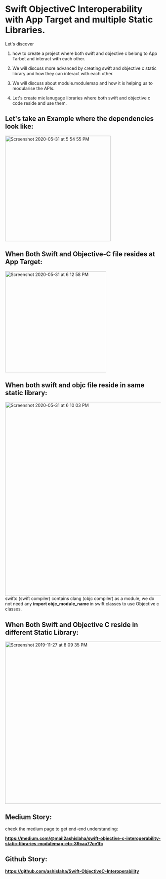 # Swift ObjectiveC Interoperability with App Target and multiple Static Libraries.

Let's discover 
1. how to create a project where both swift and objective c belong to App Tarbet and interact with each other. 

2. We will discuss more advanced by creating swift and objective c static library and how they can interact with each other.

3. We will discuss about module.modulemap and how it is helping us to modularise the APIs.

4. Let's create mix lanugage libraries where both swift and objective c code reside and use them.

## Let's take an Example where the dependencies look like:
<img width="341" alt="Screenshot 2020-05-31 at 5 54 55 PM" src="https://user-images.githubusercontent.com/10649284/83352303-199f0680-a368-11ea-98ae-8997d72fef42.png">

## When Both Swift and Objective-C file resides at App Target:

<img width="327" alt="Screenshot 2020-05-31 at 6 12 58 PM" src="https://user-images.githubusercontent.com/10649284/83352615-684da000-a36a-11ea-9f57-f2f6f0166a04.png">

## When both swift and objc file reside in same static library:


<img width="627" alt="Screenshot 2020-05-31 at 6 10 03 PM" src="https://user-images.githubusercontent.com/10649284/83352574-0d1bad80-a36a-11ea-822e-8e4ca0d50dcd.png">
swiftc (swift compiler) contains clang (objc compiler) as a module, we do not need any <b> import objc_module_name </b> in swift classes to use Objective c classes.

## When Both Swift and Objective C reside in different Static Library:

<img width="525" alt="Screenshot 2019-11-27 at 8 09 35 PM" src="https://user-images.githubusercontent.com/10649284/70370837-39da9500-18f2-11ea-8378-8058162b212d.png">


## Medium Story:

check the medium page to get end-end understanding:

<b>https://medium.com/@mail2ashislaha/swift-objective-c-interoperability-static-libraries-modulemap-etc-39caa77ce1fc</b>

## Github Story:

<b>https://github.com/ashislaha/Swift-ObjectiveC-Interoperability</b>

